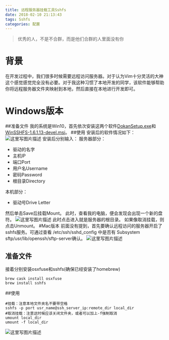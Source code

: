 ```yaml
---
title: 远程服务器挂载工具Sshfs
date: 2018-02-10 21:13:43
tags: Sshfs
categories: 配置
---
```


<blockquote class="blockquote-center">优秀的人，不是不合群，而是他们合群的人里面没有你</blockquote>

# 背景

在开发过程中，我们很多时候需要远程访问服务器。对于认为Vim十分灵活的大神这个感觉感觉完全没有必要。对于我这种习惯了本地开发的同学，该软件能够帮助你将远程服务器文件夹映射到本地，然后直接在本地进行开发即可。

<!-- more --> 

# Windows版本
##准备文件
我的系统是Win10，首先依次安装这两个软件[DokanSetup.exe](https://github.com/dokan-dev/dokany/releases)和[WinSSHFS-1.6.1.13-devel.msi](https://github.com/Foreveryone-cz/win-sshfs/releases)。
##使用
安装后的软件情况如下：
![这里写图片描述](https://i.loli.net/2018/10/25/5bd0e19f99cd6.png)
安装后分别输入：
服务器部分：

- 驱动的名字
- 主机IP
- 端口Port
- 用户名Username
- 密码Password
- 根目录Directory

本机部分：

- 驱动号Drive Letter

然后单击Save后挂载Mount。
此时，查看我的电脑，便会发现会出现一个新的盘符。
![这里写图片描述](http://img.blog.csdn.net/20180210210650746?watermark/2/text/aHR0cDovL2Jsb2cuY3Nkbi5uZXQvcXFfMzMyOTc3NzY=/font/5a6L5L2T/fontsize/400/fill/I0JBQkFCMA==/dissolve/70)
此时点击进入就是服务器的根目录。
如果像取消挂载，则点击Unmount。
#Mac版本
前面没有提到，首先要确认远程访问的服务器开启了sshfs服务。可通过查看 /etc/ssh/sshd_config 中是否有 Subsystem sftp/usr/lib/openssh/sftp-server确认。
![这里写图片描述](https://i.loli.net/2018/10/25/5bd0e19f9f44b.png)

## 准备文件
接着分别安装osxfuse和sshfs(确保已经安装了homebrew)
```
brew cask install osxfuse
brew install sshfs
```
##使用
```
#挂载：注意本地文件夹名不要带空格
sshfs -p port usr_name@ssh_server_ip:remote_dir local_dir
#取消挂载：注意这时候应该关闭文件夹，或者可以加上-f强制取消
umount local_dir
umount -f local_dir
```
![这里写图片描述](https://i.loli.net/2018/10/25/5bd0e19fd7d5d.png)
